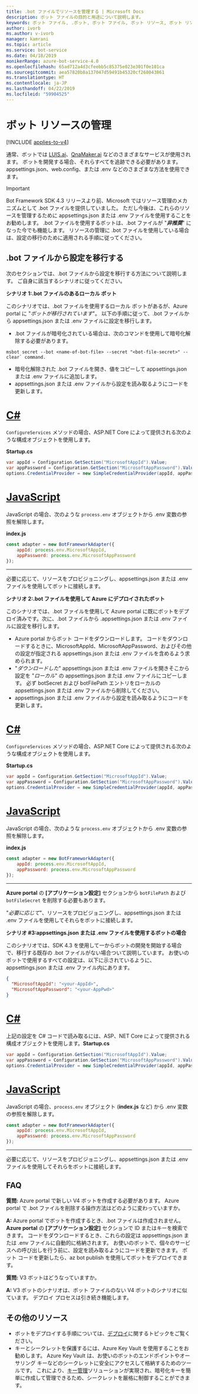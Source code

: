 ```yaml
---
title: .bot ファイルでリソースを管理する | Microsoft Docs
description: ボット ファイルの目的と用途について説明します。
keywords: ボット ファイル, .ボット, ボット ファイル, ボット リソース, ボット リソースの管理
author: ivorb
ms.author: v-ivorb
manager: kamrani
ms.topic: article
ms.service: bot-service
ms.date: 04/18/2019
monikerRange: azure-bot-service-4.0
ms.openlocfilehash: 65ad712a4d3cfeebb5c85375e023e301f0e101ca
ms.sourcegitcommit: aea57820b8a137047d59491b45320cf268043861
ms.translationtype: HT
ms.contentlocale: ja-JP
ms.lasthandoff: 04/22/2019
ms.locfileid: "59904525"
---
```

# <a name="manage-bot-resources"></a>ボット リソースの管理

[!INCLUDE [applies-to-v4](../includes/applies-to.md)]

通常、ボットでは [LUIS.ai](https://luis.ai)、[QnaMaker.ai](https://qnamaker.ai) などのさまざまなサービスが使用されます。 ボットを開発する場合、それらすべてを追跡できる必要があります。 appsettings.json、web.config、または .env などのさまざまな方法を使用できます。 

> [!IMPORTANT]
> Bot Framework SDK 4.3 リリースより前、Microsoft ではリソース管理のメカニズムとして .bot ファイルを提供していました。 ただし今後は、これらのリソースを管理するために appsettings.json または .env ファイルを使用することをお勧めします。 .bot ファイルを使用するボットは、.bot ファイルが "**_非推奨_**" になった今でも機能します。 リソースの管理に .bot ファイルを使用している場合は、設定の移行のために適用される手順に従ってください。 

## <a name="migrating-settings-from-bot-file"></a>.bot ファイルから設定を移行する
次のセクションでは、.bot ファイルから設定を移行する方法について説明します。 ご自身に該当するシナリオに従ってください。

**シナリオ 1:.bot ファイルのあるローカル ボット**

このシナリオでは、.bot ファイルを使用するローカル ボットがあるが、Azure portal に "_ボットが移行されています_"。 以下の手順に従って、.bot ファイルから appsettings.json または .env ファイルに設定を移行します。

- .bot ファイルが暗号化されている場合は、次のコマンドを使用して暗号化解除する必要があります。

```cli
msbot secret --bot <name-of-bot-file> --secret "<bot-file-secret>" --clear` command.
```

- 暗号化解除された .bot ファイルを開き、値をコピーして appsettings.json または .env ファイルに追加します。
- appsettings.json または .env ファイルから設定を読み取るようにコードを更新します。

# <a name="ctabcsharp"></a>[C#](#tab/csharp)

`ConfigureServices` メソッドの場合、ASP.NET Core によって提供される次のような構成オブジェクトを使用します。 

**Startup.cs**
```csharp
var appId = Configuration.GetSection("MicrosoftAppId").Value;
var appPassword = Configuration.GetSection("MicrosoftAppPassword").Value;
options.CredentialProvider = new SimpleCredentialProvider(appId, appPassword);
```
# <a name="javascripttabjs"></a>[JavaScript](#tab/js)

JavaScript の場合、次のような `process.env` オブジェクトから .env 変数の参照を解除します。
   
**index.js**

```js
const adapter = new BotFrameworkAdapter({
    appId: process.env.MicrosoftAppId,
    appPassword: process.env.MicrosoftAppPassword
});
```
---

必要に応じて、リソースをプロビジョニングし、appsettings.json または .env ファイルを使用してボットに接続します。

**シナリオ 2:.bot ファイルを使用して Azure にデプロイされたボット**

このシナリオでは、.bot ファイルを使用して Azure portal に既にボットをデプロイ済みです。次に、.bot ファイルから .appsettings.json または .env ファイルに設定を移行します。

- Azure portal からボット コードをダウンロードします。 コードをダウンロードするときに、MicrosoftAppId、MicrosoftAppPassword、およびその他の設定が指定される appsettings.json または .env ファイルを含めるよう求められます。 
- "_ダウンロードした_" appsettings.json または .env ファイルを開きそこから設定を "_ローカル_" の appsettings.json または .env ファイルにコピーします。 必ず botSecret および botFilePath エントリをローカルの appsettings.json または .env ファイルから削除してください。
- appsettings.json または .env ファイルから設定を読み取るようにコードを更新します。

# <a name="ctabcsharp"></a>[C#](#tab/csharp)
`ConfigureServices` メソッドの場合、ASP.NET Core によって提供される次のような構成オブジェクトを使用します。 

**Startup.cs**
```csharp
var appId = Configuration.GetSection("MicrosoftAppId").Value;
var appPassword = Configuration.GetSection("MicrosoftAppPassword").Value;
options.CredentialProvider = new SimpleCredentialProvider(appId, appPassword);
```
# <a name="javascripttabjs"></a>[JavaScript](#tab/js)
JavaScript の場合、次のような `process.env` オブジェクトから .env 変数の参照を解除します。
   
**index.js**

```js
const adapter = new BotFrameworkAdapter({
    appId: process.env.MicrosoftAppId,
    appPassword: process.env.MicrosoftAppPassword
});
```
---

**Azure portal** の **[アプリケーション設定]** セクションから `botFilePath` および `botFileSecret` を削除する必要もあります。

"_必要に応じて_"、リソースをプロビジョニングし、appsettings.json または .env ファイルを使用してそれらをボットに接続します。

**シナリオ #3:appsettings.json または .env ファイルを使用するボットの場合**

このシナリオでは、SDK 4.3 を使用して一からボットの開発を開始する場合で、移行する既存の .bot ファイルがない場合ついて説明しています。 お使いのボットで使用するすべての設定は、以下に示されているように、appsettings.json または .env ファイル内にあります。

```JSON
{
  "MicrosoftAppId": "<your-AppId>",
  "MicrosoftAppPassword": "<your-AppPwd>"
}
```

# <a name="ctabcsharp"></a>[C#](#tab/csharp)

上記の設定を C# コードで読み取るには、ASP、NET Core によって提供される構成オブジェクトを使用します。**Startup.cs**
```csharp
var appId = Configuration.GetSection("MicrosoftAppId").Value;
var appPassword = Configuration.GetSection("MicrosoftAppPassword").Value;
options.CredentialProvider = new SimpleCredentialProvider(appId, appPassword);
```

# <a name="javascripttabjs"></a>[JavaScript](#tab/js)
JavaScript の場合、`process.env` オブジェクト (**index.js** など) から .env 変数の参照を解除します。
```js
const adapter = new BotFrameworkAdapter({
    appId: process.env.MicrosoftAppId,
    appPassword: process.env.MicrosoftAppPassword
});
```

---

必要に応じて、リソースをプロビジョニングし、appsettings.json または .env ファイルを使用してそれらをボットに接続します。


## <a name="faq"></a>FAQ
**質問:** Azure portal で新しい V4 ボットを作成する必要があります。 Azure portal で .bot ファイルを削除する操作方法はどのように変わっていますか。

**A:** Azure portal でボットを作成するとき、.bot ファイルは作成されません。 **Azure portal** の **[アプリケーション設定]** セクションで ID またはキーを検索できます。 コードをダウンロードするとき、これらの設定は appsettings.json または .env ファイルに自動的に格納されます。 お使いのボットで、個々のサービスへの呼び出しを行う前に、設定を読み取るようにコードを更新できます。 ボット コードを更新したら、az bot publish を使用してボットをデプロイできます。

**質問:** V3 ボットはどうなっていますか。

**A:** V3 ボットのシナリオは、ボット ファイルのない V4 ボットのシナリオに似ています。 デプロイ プロセスは引き続き機能します。 

## <a name="additional-resources"></a>その他のリソース
- ボットをデプロイする手順については、[デプロイ](../bot-builder-deploy-az-cli.md)に関するトピックをご覧ください。
- キーとシークレットを保護するには、Azure Key Vault を使用することをお勧めします。 Azure Key Vault は、お使いのボットのエンドポイントやオーサリング キーなどのシークレットに安全にアクセスして格納するためのツールです。 これにより、[キー管理](https://docs.microsoft.com/en-us/azure/key-vault/key-vault-whatis)ソリューションが実現され、暗号化キーを簡単に作成して管理できるため、シークレットを厳格に制御することができます。


<!--

# Manage resources with a .bot file

Bots usually consume lots of different services, such as [LUIS.ai](https://luis.ai) or [QnaMaker.ai](https://qnamaker.ai). When you are developing a bot, there is no uniform place to store the metadata about the services that are in use.  This prevents us from building tooling that looks at a bot as a whole.

To address this problem, we have created a **.bot file** to act as the place to bring all service references together in one place to 
enable tooling.  For example, the Bot Framework Emulator ([V4](https://aka.ms/Emulator-wiki-getting-started)) uses a  .bot file to create a unified view over the connected services your bot consumes.  

With a .bot file, you can register services like:

* **Localhost** local debugger endpoints
* [**Azure Bot Service**](https://azure.microsoft.com/en-us/services/bot-service/) Azure Bot Service registrations.
* [**LUIS.AI**](https://www.luis.ai/) LUIS gives your bot the ability to communicate with people using natural language.. 
* [**QnA Maker**](https://qnamaker.ai/) Build, train and publish a simple question and answer bot based on FAQ URLs, structured documents or editorial content in minutes.
* [**Dispatch**](https://github.com/Microsoft/botbuilder-tools/tree/master/packages/Dispatch) models for dispatching across multiple services.
* [**Azure Application Insights**](https://azure.microsoft.com/en-us/services/application-insights/) for insights and bot analytics.
* [**Azure Blob Storage**](https://azure.microsoft.com/en-us/services/storage/blobs/) for bot state persistence. 
* [**Azure Cosmos DB**](https://azure.microsoft.com/en-us/services/cosmos-db/) - globally distributed, multi-model database service to persist bot state.

Apart from these, your bot might rely on other custom services. You can leverage the [generic service](https://github.com/Microsoft/botbuilder-tools/blob/master/packages/MSBot/docs/add-services.md) capability to connect a generic service configuration.

## When is a .bot file created? 
- If you create a bot using [Azure Bot Service](https://ms.portal.azure.com/#blade/Microsoft_Azure_Marketplace/GalleryResultsListBlade/selectedSubMenuItemId/%7B%22menuItemId%22%3A%22gallery%2FCognitiveServices_MP%2FBotService%22%2C%22resourceGroupId%22%3A%22%22%2C%22resourceGroupLocation%22%3A%22%22%2C%22dontDiscardJourney%22%3Afalse%2C%22launchingContext%22%3A%7B%22source%22%3A%5B%22GalleryFeaturedMenuItemPart%22%5D%2C%22menuItemId%22%3A%22CognitiveServices_MP%22%2C%22subMenuItemId%22%3A%22BotService%22%7D%7D), a .bot file is automatically created for you with list of connected services provisioned. The .bot is encrypted by default.
- If you create a bot using Bot Framework V4 SDK [Template](https://marketplace.visualstudio.com/items?itemName=BotBuilder.botbuilderv4) for Visual Studio or using Bot Builder [Yeoman Generator](https://www.npmjs.com/package/generator-botbuilder), a .bot file is automatically created. No connected services are provisioned in this flow and the bot file is not encrypted.
- If you are starting with [BotBuilder-samples](https://github.com/Microsoft/botbuilder-samples), every sample for Bot Framework V4 SDK includes a .bot file and the .bot file is not encrypted. 
- You can also create a bot file using the [MSBot](https://github.com/Microsoft/botbuilder-tools/blob/master/packages/MSBot/README.md) tool.

## What does a bot file look like? 
Take a look at a sample [.bot](https://github.com/Microsoft/botbuilder-tools/blob/master/packages/MSBot/docs/sample-bot-file.json) file.
To learn about encrypting and decrypting the .bot file, see [Bot Secrets](https://github.com/Microsoft/botbuilder-tools/blob/master/packages/MSBot/docs/bot-file-encryption.md).

## Why do I need a .bot file?

A .bot file is **not** a requirement to build bots with Bot Framework SDK. You can continue to use appsettings.json, web.config, env, 
keyvault or any mechanism you see fit to keep track of service references and keys that your bot depends on. However, to test
the bot using the Emulator, you'll need a .bot file. The good news is that Emulator can create a .bot file for testing. To do that, 
start the Emulator, click on the **create a new bot configuration** link on the Welcome page. In the dialog box that appears, type a **Bot name** and an **Endpoint URL**. Then connect.

The advantages of using .bot file are:
- Provides a standard way of storing resources regardless of the language/platform you use.   
- Bot Framework Emulator and CLI tools rely on and work great with tracking connected services in a consistent format (in a .bot file) 
- Elegant tooling solutions around services creation and management is harder without a well defined schema (.bot file).  


## Using .bot file in your Bot Framework SDK bot

You can use the .bot file to get service configuration information in your bot's code. The BotFramework-Configuration library available 
for [C#](https://www.nuget.org/packages/Microsoft.Bot.Configuration) and [JS](https://www.npmjs.com/package/botframework-config) helps you load a bot file and supports several methods to query and get the appropriate service configuration information.

## Additional resources
Refer to [MSBot](https://github.com/Microsoft/botbuilder-tools/blob/master/packages/MSBot/README.md) readme file for more information on using a bot file.

-->

